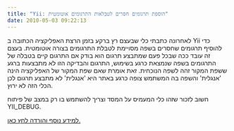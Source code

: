 ```yaml
---
title: "Yii: הוספת תרגומים חסרים לטבלאות התרגומים אוטומטית"
date: 2010-05-03 09:22:13
---
```


לאחרונה כתבתי כלי שבעצם רץ ברקע בזמן הרצת האפליקציה הכתובה ב Yii כדי להוסיף תרגומים שחסרים בשפה מסויימת לטבלת התרגומים בצורה אוטומטית. בעצם זה עובד ככה שבכל פעם שמתבצע תרגום הוא בודק אם התרגום קיים בטבלה של התרגומים בשפה שנמצאת כרגע בשימוש, התרגום והבדיקה הזו לא מתבצעות ברגע ששפת המקור זהה לשפה הנוכחית. זאת אומרת שאם שפת המקור של האפליקציה הינה 'אנגלית' והשפה בה המשתמש צופה כרגע באתר היא 'אנגלית' לא מתבצע תרגום לכן הכלי הזה לא ירוץ.

<!--more-->

חשוב לזכור שזהו כלי המעמיס על המסד וצריך להשתמש בו רק במצב של פיתוח YII_DEBUG.

<a href="http://www.yiiframework.com/extension/db-missing-translations/" target="_blank">למידע נוסף והורדה לחץ כאן.</a>
